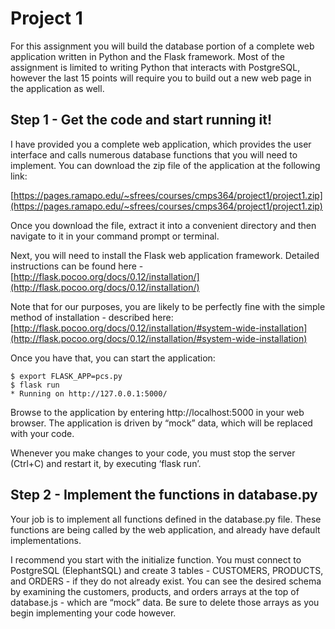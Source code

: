 # Project 1

For this assignment you will build the database portion of a complete web application written in Python and the Flask framework.  Most of the assignment is limited to writing Python that interacts with PostgreSQL, however the last 15 points will require you to build out a new web page in the application as well.

## Step 1 - Get the code and start running it!

I have provided you a complete web application, which provides the user interface and calls numerous database functions that you will need to implement.  You can download the zip file of the application at the following link:

[https://pages.ramapo.edu/~sfrees/courses/cmps364/project1/project1.zip](https://pages.ramapo.edu/~sfrees/courses/cmps364/project1/project1.zip)

Once you download the file, extract it into a convenient directory and then navigate to it in your command prompt or terminal.  

Next, you will need to install the Flask web application framework.  Detailed instructions can be found here - [http://flask.pocoo.org/docs/0.12/installation/](http://flask.pocoo.org/docs/0.12/installation/)

Note that for our purposes, you are likely to be perfectly fine with the simple method of installation - described here: [http://flask.pocoo.org/docs/0.12/installation/#system-wide-installation](http://flask.pocoo.org/docs/0.12/installation/#system-wide-installation)

Once you have that, you can start the application:

```
$ export FLASK_APP=pcs.py
$ flask run
* Running on http://127.0.0.1:5000/
```

Browse to the application by entering http://localhost:5000 in your web browser.  The application is driven by “mock” data, which will be replaced with your code.

Whenever you make changes to your code, you must stop the server (Ctrl+C) and restart it, by executing ‘flask run’.

## Step 2 - Implement the functions in database.py

Your job is to implement all functions defined in the database.py file.  These functions are being called by the web application, and already have default implementations.  

I recommend you start with the initialize function.  You must connect to PostgreSQL (ElephantSQL) and create 3 tables - CUSTOMERS, PRODUCTS, and ORDERS - if they do not already exist.  You can see the desired schema by examining the customers, products, and orders arrays at the top of database.js - which are “mock” data.  Be sure to delete those arrays as you begin implementing your code however.

